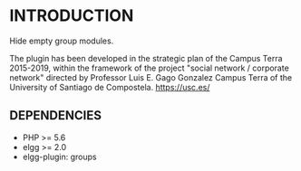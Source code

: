 INTRODUCTION
============

Hide empty group modules.

The plugin has been developed in the strategic plan of the Campus Terra 2015-2019, within the framework of the project "social network / corporate network" directed by Professor Luis E. Gago Gonzalez Campus Terra of the University of Santiago de Compostela.
https://usc.es/

DEPENDENCIES
-------------------

* PHP >= 5.6
* elgg >= 2.0
* elgg-plugin: groups
